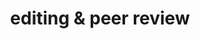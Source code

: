 ---
layout: page
permalink: /editing & peer review/
title: editing & peer review
description: 
nav: true
nav_order: 6
---